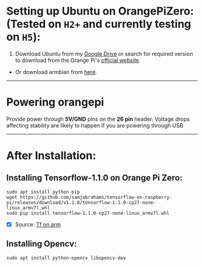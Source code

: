 # Setting up Ubuntu on OrangePiZero: (Tested on `H2+` and currently testing on `H5`):
1. Download Ubuntu from my [Google Drive](https://drive.google.com/open?id=1PTAUiLsKnaTycR-OhpVvJZWLVYmhNN8D) or search for required version to download from the Orange Pi's [official website](http://www.orangepi.org/downloadresources/).
- Or download armbian from [here](https://www.armbian.com/orange-pi-zero-2-h5/).
***
# Powering orangepi
Provide power through **5V/GND** pins on the **26 pin** header. Voltage drops affecting stability are likely to happen if you are powering through USB
***
# After Installation:
## Installing Tensorflow-1.1.0 on Orange Pi Zero:

```
sudo apt install python-pip
wget https://github.com/samjabrahams/tensorflow-on-raspberry-pi/releases/download/v1.1.0/tensorflow-1.1.0-cp27-none-linux_armv7l.whl
sudo pip install tensorflow-1.1.0-cp27-none-linux_armv7l.whl
```

- [x] Source: [Tf on arm](https://github.com/samjabrahams/tensorflow-on-raspberry-pi)

## Installing Opencv:
```
sudo apt install python-opencv libopencv-dev
```
